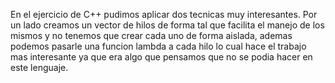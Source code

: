 En el ejercicio de C++ pudimos aplicar dos tecnicas muy interesantes. Por un lado creamos un vector de hilos
de forma tal que facilita el manejo de los mismos y no tenemos que crear cada uno de forma aislada, ademas
podemos pasarle una funcion lambda a cada hilo lo cual hace el trabajo mas interesante ya que era algo
que pensamos que no se podia hacer en este lenguaje.
